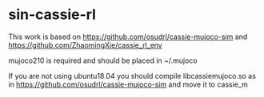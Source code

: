 # sin-cassie-rl

This work is based on https://github.com/osudrl/cassie-mujoco-sim and https://github.com/ZhaomingXie/cassie_rl_env

mujoco210 is required and should be placed in ~/.mujoco 

If you are not using ubuntu18.04 you should compile libcassiemujoco.so as in https://github.com/osudrl/cassie-mujoco-sim and move it to cassie_m
